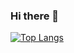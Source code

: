 ### Hi there 👋

<!--
**Dardin-dale/Dardin-dale** is a ✨ _special_ ✨ repository because its `README.md` (this file) appears on your GitHub profile.

Here are some ideas to get you started:

- 🔭 I’m currently working on ...
- 🌱 I’m currently learning ...
- 👯 I’m looking to collaborate on ...
- 🤔 I’m looking for help with ...
- 💬 Ask me about ...
- 📫 How to reach me: ...
- 😄 Pronouns: ...
- ⚡ Fun fact: ...
-->

 <!-- [![Logan's GitHub stats](https://github-readme-stats.vercel.app/api?username=Dardin-dale&show_icons=true&theme=tokyonight&include_all_commits=true)](https://github.com/Dardin-dale/github-readme-stats) -->
 [![Top Langs](https://github-readme-stats.vercel.app/api/top-langs/?username=Dardin-dale&theme=tokyonight&layout=compact)](https://github.com/Dardin-dale/github-readme-stats)
